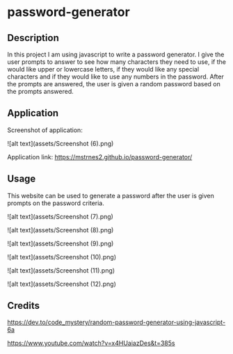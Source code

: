 # password-generator

## Description

In this project I am using javascript to write a password generator. I give the user prompts to answer to see how many characters they need to use, if the would like upper or lowercase letters, if they would like any special characters and if they would like to use any numbers in the password. After the prompts are answered, the user is given a random password based on the prompts answered.

## Application

Screenshot of application:

![alt text](assets/Screenshot (6).png)


Application link: https://mstrnes2.github.io/password-generator/

## Usage

This website can be used to generate a password after the user is given prompts on the password criteria.



![alt text](assets/Screenshot (7).png)

![alt text](assets/Screenshot (8).png)

![alt text](assets/Screenshot (9).png)

![alt text](assets/Screenshot (10).png)

![alt text](assets/Screenshot (11).png)

![alt text](assets/Screenshot (12).png)



## Credits

https://dev.to/code_mystery/random-password-generator-using-javascript-6a

https://www.youtube.com/watch?v=x4HUaiazDes&t=385s
